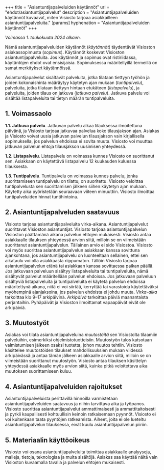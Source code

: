 +++
title = "Asiantuntijapalveluiden käytännöt"
url = "ehdot/asiantuntijapalvelut"
description = "Asiantuntijapalveluiden käytännöt kuvaavat, miten Visiosto tarjoaa asiakkailleen asiantuntijapalveluita."
[params]
hyphenation = "Asiantuntija&shy;palveluiden käytännöt"
+++

_Voimassa 1. toukokuuta 2024 alkaen._

Nämä asiantuntijapalveluiden käytännöt (_käytännöt_) täydentävät Visioston
asiakassopimusta (_sopimus_). Käytännöt koskevat Visioston
asiantuntijapalveluita. Jos käytännöt ja sopimus ovat ristiriidassa, käytäntöjen
ehdot ovat ensisijaisia. Sopimuksessa määritellyillä termeillä on samat
merkitykset käytännöissä.

Asiantuntijapalvelut sisältävät palveluita, jotka tilataan tiettyyn työhön ja
joiden kokonaishinta määräytyy käytetyn ajan mukaan (_tuntipalvelu_),
palveluita, jotka tilataan tiettyyn hintaan etukäteen (_listapalvelu_), ja
palveluita, joiden tilaus on jatkuva (_jatkuva palvelu_). Jatkuva palvelu voi
sisältää listapalveluita tai tietyn määrän tuntipalveluita.

## 1. Voimassaolo

**1.1. Jatkuva palvelu**. Jatkuvan palvelu alkaa tilauksessa ilmoitettuna
päivänä, ja Visiosto tarjoaa jatkuvaa palvelua koko tilausjakson ajan. Asiakas
ja Visiosto voivat uusia jatkuvan palvelun tilausjakson vain kirjallisella
sopimuksella, jos palvelun ehdoissa ei sovita muuta. Visiosto voi muuttaa
jatkuvan palvelun ehtoja tilausjakson uusimisen yhteydessä.

**1.2. Listapalvelu**. Listapalvelu on voimassa kunnes Visiosto on suorittanut
sen. Asiakkaan on käytettävä listapalvelu 12&nbsp;kuukauden kuluessa
tilauksesta.

**1.3. Tuntipalvelu**. Tuntipalvelu on voimassa kunnes palvelu, jonka
suorittamiseen tuntipalvelu on tilattu, on suoritettu. Visiosto veloittaa
tuntipalvelusta sen suorittamisen jälkeen siihen käytetyn ajan mukaan. Käytetty
aika pyöristetään seuraavaan viiteen minuuttiin. Visiosto ilmoittaa
tuntipalveluiden hinnat tuntihintoina.

## 2. Asiantuntijapalveluden saatavuus

Visiosto tarjoaa asiantuntijapalveluita virka-aikana. Asiantuntijapalvelut
suorittavat Visioston asiantuntijat. Visiosto tarjoaa asiantuntijapalvelun
Visioston päättämänä aikana palvelun ehtojen mukaisesti. Visiosto antaa
asiakkaalle tilauksen yhteydessä arvion siitä, milloin se on viimeistään
suorittanut asiantuntijapalvelun. Tällainen arvio ei sido Visiostoa. Visiosto
voi myös suorittaa asiantuntijapalvelun asiakkaan kanssa sovittuna ajankohtana,
jos asiantuntijapalvelu on luonteeltaan sellainen, ettei sen aikataulu voi olla
asiakkaasta riippumaton. Tällöin Visiosto tarjoaa asiantuntijapalvelun etänä tai
asiakkaan kanssa sovittaessa paikan päällä. Jos jatkuvaan palveluun sisältyy
listapalveluita tai tuntipalveluita, nämä sisältyvät palvelut määritellään
palvelun ehdoissa. Jos jatkuvaan palveluun sisältyviä listapalveluita ja
tuntipalveluita ei käytetä palvelun ehdoissa määritettynä aikana, niitä ei voi
siirtää, kerryttää tai varastoida käytettäväksi myöhempinä ajanjaksoina, jos
palvelun ehdoista ei johdu muuta. _Virka-aika_ tarkoittaa klo 9–17 arkipäivinä.
_Arkipäivä_ tarkoittaa päiviä maanantaista perjantaihin. Pyhäpäivät ja Visioston
ilmoittamat vapaapäivät eivät ole arkipäiviä.

## 3. Muutostyöt

Asiakas voi tilata asiantuntijapalveluina _muutostöitä_ sen Visiostolta
tilaamiin palveluihin, esimerkiksi ohjelmistotuotteisiin. Muutostyön tulos
katsotaan valmistumisen jälkeen osaksi tuotetta, johon muutos tehtiin. Visiosto
käsittelee muutostöiden tilaukset mahdollisuuksien mukaan viidessä arkipäivässä
ja antaa tämän jälkeen asiakkaalle arvion siitä, milloin se on viimeistään
suorittanut muutostyön. Visiosto antaa tilauksen käsittelyn yhteydessä
asiakkaalle myös arvion siitä, kuinka pitkä veloitettava aika muutoksen
suorittamiseen kuluu.

## 4. Asiantuntijapalveluiden rajoitukset

Asiantuntijapalveluista perittävillä hinnoilla varmistetaan
asiantuntijapalveluiden saatavuus ja niihin tarvittava aika ja työpanos.
Visiosto suorittaa asiantuntijapalvelut ammattimaisesti ja ammattitaitoisesti ja
pyrkii kaupallisesti kohtuullisin keinoin ratkaisemaan pyynnöt. Visiosto ei voi
kuitenkaan taata pyyntöjen ratkeamista. Aiheet, joita ei ole lueteltu
asiantuntijapalvelun tilauksessa, eivät kuulu asiantuntijapalvelun piiriin.

## 5. Materiaalin käyttöoikeus

Visiosto voi osana asiantuntijapalveluita toimittaa asiakkaalle analyyseja,
malleja, tietoja, teknologiaa ja muita sisältöjä. Asiakas saa käyttää näitä vain
Visioston kuvaamalla tavalla ja palvelun ehtojen mukaisesti.
